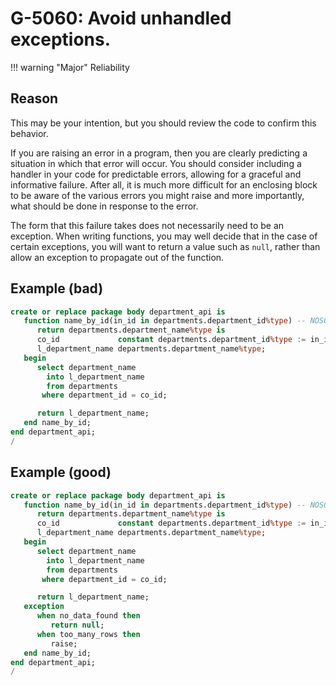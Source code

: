 # G-5060: Avoid unhandled exceptions.

!!! warning "Major"
    Reliability

## Reason

This may be your intention, but you should review the code to confirm this behavior. 

If you are raising an error in a program, then you are clearly predicting a situation in which that error will occur. You should consider including a handler in your code for predictable errors, allowing for a graceful and informative failure. After all, it is much more difficult for an enclosing block to be aware of the various errors you might raise and more importantly, what should be done in response to the error. 

The form that this failure takes does not necessarily need to be an exception. When writing functions, you may well decide that in the case of certain exceptions, you will want to return a value such as `null`, rather than allow an exception to propagate out of the function. 

## Example (bad)

``` sql
create or replace package body department_api is
   function name_by_id(in_id in departments.department_id%type) -- NOSONAR: non-deterministic
      return departments.department_name%type is
      co_id             constant departments.department_id%type := in_id;
      l_department_name departments.department_name%type;
   begin
      select department_name
        into l_department_name
        from departments
       where department_id = co_id;

      return l_department_name;
   end name_by_id;
end department_api;
/
```

## Example (good)

``` sql
create or replace package body department_api is
   function name_by_id(in_id in departments.department_id%type) -- NOSONAR: non-deterministic
      return departments.department_name%type is
      co_id             constant departments.department_id%type := in_id;
      l_department_name departments.department_name%type;
   begin
      select department_name
        into l_department_name
        from departments
       where department_id = co_id;

      return l_department_name;
   exception
      when no_data_found then
         return null;
      when too_many_rows then
         raise;
   end name_by_id;
end department_api;
/
```